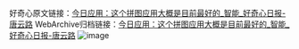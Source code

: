 好奇心原文链接：[今日应用：这个拼图应用大概是目前最好的_智能_好奇心日报-唐云路](https://www.qdaily.com/articles/7726.html)
WebArchive归档链接：[今日应用：这个拼图应用大概是目前最好的_智能_好奇心日报-唐云路](http://web.archive.org/web/20190623172634/https://www.qdaily.com/articles/7726.html)
![image](http://ww3.sinaimg.cn/large/007d5XDply1g3wjs2w4gkj30u03elb29)